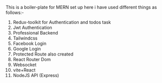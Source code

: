 This is a boiler-plate for MERN set up here i have used different things as follows:-

1) Redux-toolkit for Authentication and todos task
2) Jwt Authentication
3) Professional Backend
4) Tailwindcss
5) Facebook Login
6) Google Login
7) Protected Route also created
8) React Router Dom
9) Websocket
10) vite+React
11) NodeJS API (Express)
